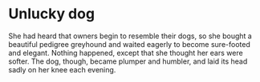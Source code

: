 Unlucky dog
===========She had heard that owners begin to resemble their dogs, so she bought a beautiful pedigree greyhound and waited eagerly to become sure-footed and elegant. Nothing happened, except that she thought her ears were softer. The dog, though, became plumper and humbler, and laid its head sadly on her knee each evening.